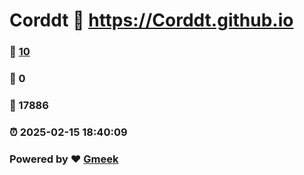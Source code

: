 # Corddt :link: https://Corddt.github.io 
### :page_facing_up: [10](https://Corddt.github.io/tag.html) 
### :speech_balloon: 0 
### :hibiscus: 17886 
### :alarm_clock: 2025-02-15 18:40:09 
### Powered by :heart: [Gmeek](https://github.com/Meekdai/Gmeek)
